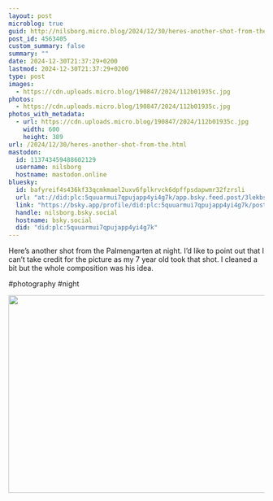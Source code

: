 ```yaml
---
layout: post
microblog: true
guid: http://nilsborg.micro.blog/2024/12/30/heres-another-shot-from-the.html
post_id: 4563405
custom_summary: false
summary: ""
date: 2024-12-30T21:37:29+0200
lastmod: 2024-12-30T21:37:29+0200
type: post
images:
  - https://cdn.uploads.micro.blog/190847/2024/112b01935c.jpg
photos:
  - https://cdn.uploads.micro.blog/190847/2024/112b01935c.jpg
photos_with_metadata:
  - url: https://cdn.uploads.micro.blog/190847/2024/112b01935c.jpg
    width: 600
    height: 389
url: /2024/12/30/heres-another-shot-from-the.html
mastodon:
  id: 113743459488602129
  username: nilsborg
  hostname: mastodon.online
bluesky:
  id: bafyreif4s436kf33qcmkmael2uxv6fplkrvck6dpffpsdapwmr32fzrsli
  url: "at://did:plc:5quuarmui7qpujapp4yi4g7k/app.bsky.feed.post/3lekbsy6k3l2y"
  link: "https://bsky.app/profile/did:plc:5quuarmui7qpujapp4yi4g7k/post/3lekbsy6k3l2y"
  handle: nilsborg.bsky.social
  hostname: bsky.social
  did: "did:plc:5quuarmui7qpujapp4yi4g7k"
---
```


Here’s another shot from the Palmengarten at night.
I’d like to point out that I can’t take credit for the picture as my 7 year old took that shot.
I cleaned a bit but the whole composition was his idea.

#photography #night

<img src="images/2024/112b01935c.jpg" width="600" height="389" alt="">
